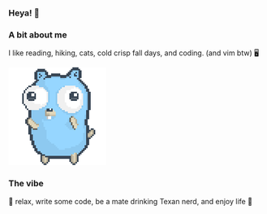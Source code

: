 ### Heya! 👋

### A bit about me

I like reading, hiking, cats, cold crisp fall days, and coding. (and vim btw) 🖥️

![gopher dancing](./dancing-gopher.gif)

### The vibe

:panda_face: relax, write some code, be a mate drinking Texan nerd, and enjoy life 🧉
